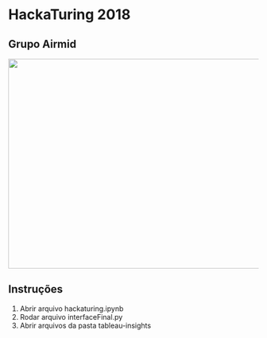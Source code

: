# HackaTuring 2018

## Grupo Airmid

<p align="center">
  <img src=https://github.com/matheusrmorgado/hackaturing-2018/blob/master/images/hackaturing-2.jpg width="631" height="422">
</p>


## Instruções

  1. Abrir arquivo hackaturing.ipynb 
  2. Rodar arquivo interfaceFinal.py
  3. Abrir arquivos da pasta tableau-insights